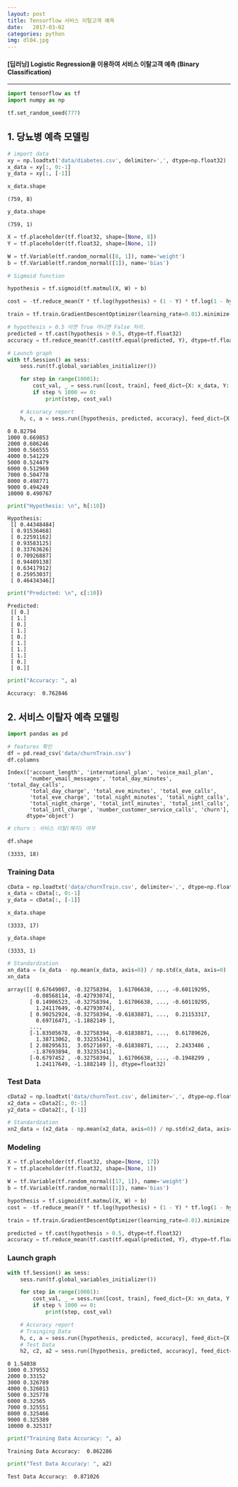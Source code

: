 ```yaml
---
layout: post
title: Tensorflow 서비스 이탈고객 예측
date:   2017-03-02
categories: python
img: dl04.jpg
---
```


#### [딥러닝] Logistic Regression을 이용하여 서비스 이탈고객 예측 (Binary Classification)

----------------------------------

```python
import tensorflow as tf
import numpy as np
```


```python
tf.set_random_seed(777)
```

## 1. 당뇨병 예측 모델링


```python
# import data
xy = np.loadtxt('data/diabetes.csv', delimiter=',', dtype=np.float32)
x_data = xy[:, 0:-1]
y_data = xy[:, [-1]]
```


```python
x_data.shape
```




    (759, 8)




```python
y_data.shape
```




    (759, 1)




```python
X = tf.placeholder(tf.float32, shape=[None, 8])
Y = tf.placeholder(tf.float32, shape=[None, 1])

W = tf.Variable(tf.random_normal([8, 1]), name='weight')
b = tf.Variable(tf.random_normal([1]), name='bias')
```


```python
# Sigmoid function
```


```python
hypothesis = tf.sigmoid(tf.matmul(X, W) + b)

cost = -tf.reduce_mean(Y * tf.log(hypothesis) + (1 - Y) * tf.log(1 - hypothesis))

train = tf.train.GradientDescentOptimizer(learning_rate=0.01).minimize(cost)
```


```python
# hypothesis > 0.5 이면 True 아니면 False 처리.
predicted = tf.cast(hypothesis > 0.5, dtype=tf.float32)
accuracy = tf.reduce_mean(tf.cast(tf.equal(predicted, Y), dtype=tf.float32))
```


```python
# Launch graph
with tf.Session() as sess:
    sess.run(tf.global_variables_initializer())

    for step in range(10001):
        cost_val, _ = sess.run([cost, train], feed_dict={X: x_data, Y: y_data})
        if step % 1000 == 0:
            print(step, cost_val)

    # Accuracy report
    h, c, a = sess.run([hypothesis, predicted, accuracy], feed_dict={X: x_data, Y: y_data})
```

    0 0.82794
    1000 0.669853
    2000 0.606246
    3000 0.566555
    4000 0.541229
    5000 0.524479
    6000 0.512969
    7000 0.504778
    8000 0.498771
    9000 0.494249
    10000 0.490767
    


```python
print("Hypothesis: \n", h[:10])
```

    Hypothesis: 
     [[ 0.44348484]
     [ 0.91536468]
     [ 0.22591162]
     [ 0.93583125]
     [ 0.33763626]
     [ 0.70926887]
     [ 0.94409138]
     [ 0.63417912]
     [ 0.25953037]
     [ 0.46434346]]
    


```python
print("Predicted: \n", c[:10])
```

    Predicted: 
     [[ 0.]
     [ 1.]
     [ 0.]
     [ 1.]
     [ 0.]
     [ 1.]
     [ 1.]
     [ 1.]
     [ 0.]
     [ 0.]]
    


```python
print("Accuracy: ", a)
```

    Accuracy:  0.762846
    

## 2. 서비스 이탈자 예측 모델링


```python
import pandas as pd
```


```python
# features 확인
df = pd.read_csv('data/churnTrain.csv')
df.columns
```




    Index(['account_length', 'international_plan', 'voice_mail_plan',
           'number_vmail_messages', 'total_day_minutes', 'total_day_calls',
           'total_day_charge', 'total_eve_minutes', 'total_eve_calls',
           'total_eve_charge', 'total_night_minutes', 'total_night_calls',
           'total_night_charge', 'total_intl_minutes', 'total_intl_calls',
           'total_intl_charge', 'number_customer_service_calls', 'churn'],
          dtype='object')




```python
# churn : 서비스 이탈(해지) 여부
```


```python
df.shape
```




    (3333, 18)



### Training Data


```python
cData = np.loadtxt('data/churnTrain.csv', delimiter=',', dtype=np.float32, skiprows=1)
x_data = cData[:, 0:-1]
y_data = cData[:, [-1]]
```


```python
x_data.shape
```




    (3333, 17)




```python
y_data.shape
```




    (3333, 1)




```python
# Standardzation
xn_data = (x_data - np.mean(x_data, axis=0)) / np.std(x_data, axis=0)
xn_data
```




    array([[ 0.67649007, -0.32758394,  1.61706638, ..., -0.60119295,
            -0.08568114, -0.42793074],
           [ 0.14906523, -0.32758394,  1.61706638, ..., -0.60119295,
             1.24117649, -0.42793074],
           [ 0.90252924, -0.32758394, -0.61838871, ...,  0.21153317,
             0.69716471, -1.1882149 ],
           ..., 
           [-1.83505678, -0.32758394, -0.61838871, ...,  0.61789626,
             1.38713062,  0.33235341],
           [ 2.08295631,  3.05271697, -0.61838871, ...,  2.2433486 ,
            -1.87693894,  0.33235341],
           [-0.6797452 , -0.32758394,  1.61706638, ..., -0.1948299 ,
             1.24117649, -1.1882149 ]], dtype=float32)



### Test Data


```python
cData2 = np.loadtxt('data/churnTest.csv', delimiter=',', dtype=np.float32, skiprows=1)
x2_data = cData2[:, 0:-1]
y2_data = cData2[:, [-1]]
```


```python
# Standardzation
xn2_data = (x2_data - np.mean(x2_data, axis=0)) / np.std(x2_data, axis=0)
```

### Modeling


```python
X = tf.placeholder(tf.float32, shape=[None, 17])
Y = tf.placeholder(tf.float32, shape=[None, 1])

W = tf.Variable(tf.random_normal([17, 1]), name='weight')
b = tf.Variable(tf.random_normal([1]), name='bias')
```


```python
hypothesis = tf.sigmoid(tf.matmul(X, W) + b)
cost = -tf.reduce_mean(Y * tf.log(hypothesis) + (1 - Y) * tf.log(1 - hypothesis))

train = tf.train.GradientDescentOptimizer(learning_rate=0.01).minimize(cost)
```


```python
predicted = tf.cast(hypothesis > 0.5, dtype=tf.float32)
accuracy = tf.reduce_mean(tf.cast(tf.equal(predicted, Y), dtype=tf.float32))
```

### Launch graph


```python
with tf.Session() as sess:
    sess.run(tf.global_variables_initializer())

    for step in range(10001):
        cost_val, _ = sess.run([cost, train], feed_dict={X: xn_data, Y: y_data})
        if step % 1000 == 0:
            print(step, cost_val)

    # Accuracy report
    # Trainging Data
    h, c, a = sess.run([hypothesis, predicted, accuracy], feed_dict={X: xn_data, Y: y_data})
    # Test Data
    h2, c2, a2 = sess.run([hypothesis, predicted, accuracy], feed_dict={X: xn2_data, Y: y2_data})
```

    0 1.54038
    1000 0.379552
    2000 0.33152
    3000 0.326789
    4000 0.326013
    5000 0.325778
    6000 0.32565
    7000 0.325551
    8000 0.325466
    9000 0.325389
    10000 0.325317
    


```python
print("Training Data Accuracy: ", a)
```

    Training Data Accuracy:  0.862286
    


```python
print("Test Data Accuracy: ", a2)
```

    Test Data Accuracy:  0.871026
    

